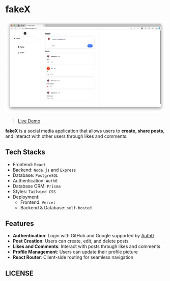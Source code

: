 # fakeX

![demo](https://raw.githubusercontent.com/ansonhex/rawimages/master/img/fakex-demo2.png)

> [Live Demo](https://fakex.ansonhe.com)

**fakeX** is a social media application that allows users to **create, share posts**, and interact with other users through likes and comments.

## Tech Stacks

- Frontend: `React`
- Backend: `Node.js` and `Express`
- Database: `PostgreSQL`
- Authentication: `Auth0`
- Database ORM: `Prisma`
- Styles: `Tailwind CSS`
- Deployment:
  - Frontend: `Vercel`
  - Backend & Database: `self-hosted`

## Features

- **Authentication**: Login with GitHub and Google supported by [Auth0](https://auth0.com/)
- **Post Creation**: Users can create, edit, and delete posts
- **Likes and Comments**: Interact with posts through likes and comments
- **Profile Management**: Users can update their profile picture
- **React Router**: Client-side routing for seamless navigation

## LICENSE
